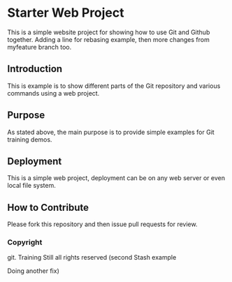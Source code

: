 # Starter Web Project 

This is a simple website project for showing how to use Git and Github together.
Adding a line for rebasing example, then more changes from myfeature branch too.

## Introduction

This is example is to show different parts of the Git repository and various commands using a web project.

## Purpose 

As stated above, the main purpose is to provide simple examples for Git training demos. 

## Deployment

This is a simple web project, deployment can be on any web server or even local file system.

## How to Contribute

Please fork this repository and then issue pull requests for review. 

### Copyright

git. Training
Still all rights reserved (second Stash example

Doing another fix)
